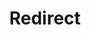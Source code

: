 ﻿---
layout: src/layouts/Redirect.astro
title: Redirect
redirect: /docs/deployments/databases/common-patterns/backups-rollbacks
pubDate:  2023-01-01
navSearch: false
navSitemap: false
navMenu: false
---
